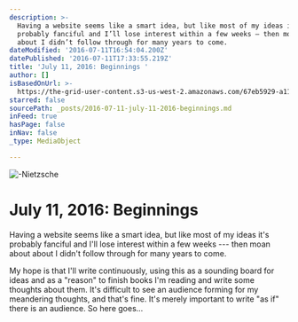 ```yaml
---
description: >-
  Having a website seems like a smart idea, but like most of my ideas it’s
  probably fanciful and I’ll lose interest within a few weeks — then moan about
  about I didn’t follow through for many years to come.
dateModified: '2016-07-11T16:54:04.200Z'
datePublished: '2016-07-11T17:33:55.219Z'
title: 'July 11, 2016: Beginnings '
author: []
isBasedOnUrl: >-
  https://the-grid-user-content.s3-us-west-2.amazonaws.com/67eb5929-a119-4850-a2b9-fef125f93179.jpg
starred: false
sourcePath: _posts/2016-07-11-july-11-2016-beginnings.md
inFeed: true
hasPage: false
inNav: false
_type: MediaObject

---
```

![-Nietzsche](https://the-grid-user-content.s3-us-west-2.amazonaws.com/67eb5929-a119-4850-a2b9-fef125f93179.jpg)

# July 11, 2016: Beginnings 

Having a website seems like a smart idea, but like most of my ideas it's probably fanciful and I'll lose interest within a few weeks --- then moan about about I didn't follow through for many years to come.

My hope is that I'll write continuously, using this as a sounding board for ideas and as a "reason" to finish books I'm reading and write some thoughts about them. It's difficult to see an audience forming for my meandering thoughts, and that's fine. It's merely important to write "as if" there is an audience. So here goes...